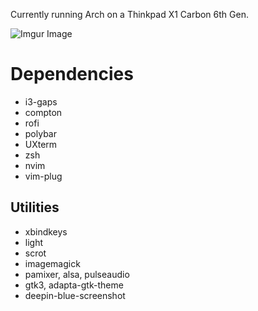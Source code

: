 Currently running Arch on a Thinkpad X1 Carbon 6th Gen.

![Imgur Image](https://i.imgur.com/4D64rop.jpg)

# Dependencies

- i3-gaps
- compton
- rofi
- polybar
- UXterm
- zsh
- nvim
- vim-plug

## Utilities

- xbindkeys
- light
- scrot
- imagemagick
- pamixer, alsa, pulseaudio
- gtk3, adapta-gtk-theme
- deepin-blue-screenshot
